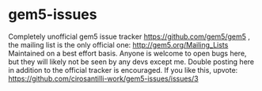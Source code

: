 # gem5-issues

Completely unofficial gem5 issue tracker https://github.com/gem5/gem5 , the mailing list is the only official one: http://gem5.org/Mailing_Lists Maintained on a best effort basis. Anyone is welcome to open bugs here, but they will likely not be seen by any devs except me. Double posting here in addition to the official tracker is encouraged. If you like this, upvote: https://github.com/cirosantilli-work/gem5-issues/issues/3
